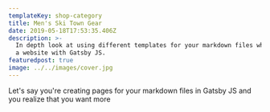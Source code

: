 ```yaml
---
templateKey: shop-category
title: Men's Ski Town Gear
date: 2019-05-18T17:53:35.406Z
description: >-
  In depth look at using different templates for your markdown files whem making
  a website with Gatsby JS.
featuredpost: true
image: ../../images/cover.jpg
---
```

Let's say you're creating pages for your markdown files in Gatsby JS and you realize that you want more 
